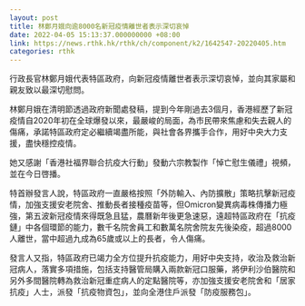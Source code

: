 ```yaml
---
layout: post
title: 林鄭月娥向逾8000名新冠疫情離世者表示深切哀悼
date: 2022-04-05 15:13:37.000000000 +08:00
link: https://news.rthk.hk/rthk/ch/component/k2/1642547-20220405.htm
categories: rthk
---
```


行政長官林鄭月娥代表特區政府，向新冠疫情離世者表示深切哀悼，並向其家屬和親友致以最深切慰問。

林鄭月娥在清明節透過政府新聞處發稿，提到今年剛過去3個月，香港經歷了新冠疫情自2020年初在全球爆發以來，最嚴峻的局面，為市民帶來焦慮和失去親人的傷痛，承諾特區政府定必繼續竭盡所能，與社會各界攜手合作，用好中央大力支援，盡快穩控疫情。

她又感謝「香港社福界聯合抗疫大行動」發動六宗教製作「悼亡慰生儀禮」視頻，並在今日啓播。

特首辦發言人說，特區政府一直嚴格按照「外防輸入、內防擴散」策略抗擊新冠疫情，加強支援安老院舍、推動長者接種疫苗等，但Omicron變異病毒株傳播力極強，第五波新冠疫情來得既急且猛，農曆新年後更急速惡，遠超特區政府在「抗疫鏈」中各個環節的能力，數千名院舍員工和數萬名院舍院友先後染疫，超過8000人離世，當中超過九成為65歲或以上的長者，令人傷痛。

發言人又指，特區政府已竭力全方位提升抗疫能力，用好中央支持，收治及救治新冠病人，落實多項措施，包括支持醫管局購入兩款新冠口服藥，將伊利沙伯醫院和另外多間醫院轉為救治新冠重症病人的定點醫院等，亦加強支援安老院舍和「居家抗疫」人士，派發「抗疫物資包」，並向全港住戶派發「防疫服務包」。
